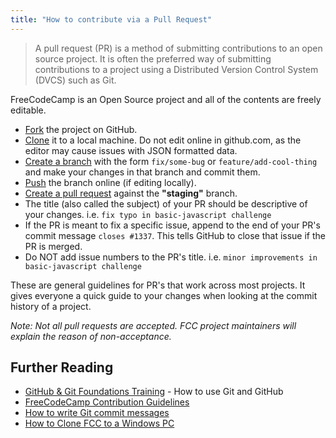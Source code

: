 ```yaml
---
title: "How to contribute via a Pull Request"
---
```


> A pull request (PR) is a method of submitting contributions to an open source project. It is often the preferred way of submitting contributions to a project using a Distributed Version Control System (DVCS) such as Git.

FreeCodeCamp is an Open Source project and all of the contents are freely editable.

*   [Fork](https://help.github.com/articles/fork-a-repo/) the project on GitHub.
*   [Clone](https://help.github.com/articles/cloning-a-repository/) it to a local machine. Do not edit online in github.com, as the editor may cause issues with JSON formatted data.
*   [Create a branch](https://help.github.com/articles/creating-and-deleting-branches-within-your-repository/) with the form `fix/some-bug` or `feature/add-cool-thing` and make your changes in that branch and commit them.
*   [Push](https://help.github.com/articles/pushing-to-a-remote/) the branch online (if editing locally).
*   [Create a pull request](https://help.github.com/articles/creating-a-pull-request/) against the **"staging"** branch.
*   The title (also called the subject) of your PR should be descriptive of your changes. i.e. `fix typo in basic-javascript challenge`
*   If the PR is meant to fix a specific issue, append to the end of your PR's commit message `closes #1337`. This tells GitHub to close that issue if the PR is merged.
*   Do NOT add issue numbers to the PR's title. i.e. `minor improvements in basic-javascript challenge`

These are general guidelines for PR's that work across most projects. It gives everyone a quick guide to your changes when looking at the commit history of a project.

_Note: Not all pull requests are accepted. FCC project maintainers will explain the reason of non-acceptance._

## Further Reading

*   [GitHub & Git Foundations Training](https://www.youtube.com/playlist?list=PLg7s6cbtAD15G8lNyoaYDuKZSKyJrgwB-) - How to use Git and GitHub
*   [FreeCodeCamp Contribution Guidelines](https://github.com/FreeCodeCamp/FreeCodeCamp#contributing)
*   [How to write Git commit messages](http://chris.beams.io/posts/git-commit/)
*   [How to Clone FCC to a Windows PC](http://forum.freecodecamp.com/t/how-to-clone-and-setup-the-free-code-camp-website-on-a-windows-pc/19366)

